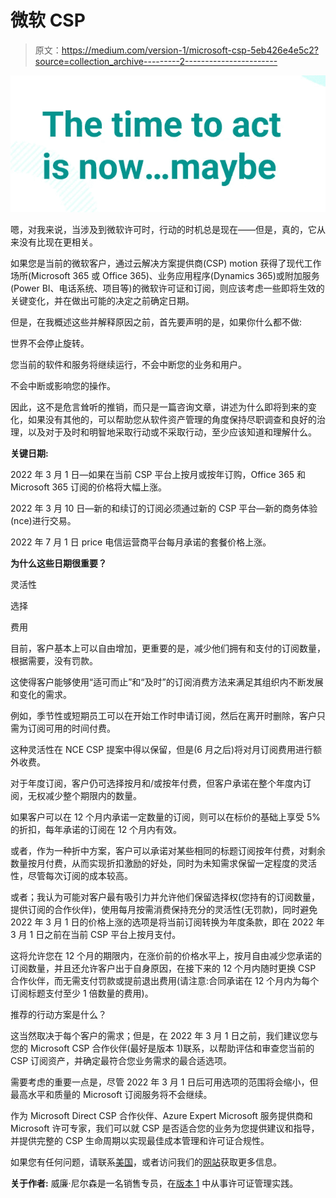# 微软 CSP

> 原文：<https://medium.com/version-1/microsoft-csp-5eb426e4e5c2?source=collection_archive---------2----------------------->

![](img/48a4c2685e4b70452e8a8257bcd4e866.png)

嗯，对我来说，当涉及到微软许可时，行动的时机总是现在——但是，真的，它从来没有比现在更相关。

如果您是当前的微软客户，通过云解决方案提供商(CSP) motion 获得了现代工作场所(Microsoft 365 或 Office 365)、业务应用程序(Dynamics 365)或附加服务(Power BI、电话系统、项目等)的微软许可证和订阅，则应该考虑一些即将生效的关键变化，并在做出可能的决定之前确定日期。

但是，在我概述这些并解释原因之前，首先要声明的是，如果你什么都不做:

世界不会停止旋转。

您当前的软件和服务将继续运行，不会中断您的业务和用户。

不会中断或影响您的操作。

因此，这不是危言耸听的推销，而只是一篇咨询文章，讲述为什么即将到来的变化，如果没有其他的，可以帮助您从软件资产管理的角度保持尽职调查和良好的治理，以及对于及时和明智地采取行动或不采取行动，至少应该知道和理解什么。

**关键日期:**

2022 年 3 月 1 日—如果在当前 CSP 平台上按月或按年订购，Office 365 和 Microsoft 365 订阅的价格将大幅上涨。

2022 年 3 月 10 日—新的和续订的订阅必须通过新的 CSP 平台—新的商务体验(nce)进行交易。

2022 年 7 月 1 日 price 电信运营商平台每月承诺的套餐价格上涨。

**为什么这些日期很重要？**

灵活性

选择

费用

目前，客户基本上可以自由增加，更重要的是，减少他们拥有和支付的订阅数量，根据需要，没有罚款。

这使得客户能够使用“适可而止”和“及时”的订阅消费方法来满足其组织内不断发展和变化的需求。

例如，季节性或短期员工可以在开始工作时申请订阅，然后在离开时删除，客户只需为订阅可用的时间付费。

这种灵活性在 NCE CSP 提案中得以保留，但是(6 月之后)将对月订阅费用进行额外收费。

对于年度订阅，客户仍可选择按月和/或按年付费，但客户承诺在整个年度内订阅，无权减少整个期限内的数量。

如果客户可以在 12 个月内承诺一定数量的订阅，则可以在标价的基础上享受 5%的折扣，每年承诺的订阅在 12 个月内有效。

或者，作为一种折中方案，客户可以承诺对某些相同的标题订阅按年付费，对剩余数量按月付费，从而实现折扣激励的好处，同时为未知需求保留一定程度的灵活性，尽管每次订阅的成本较高。

或者；我认为可能对客户最有吸引力并允许他们保留选择权(您持有的订阅数量，提供订阅的合作伙伴)，使用每月按需消费保持充分的灵活性(无罚款)，同时避免 2022 年 3 月 1 日的价格上涨的选项是将当前订阅转换为年度条款，即在 2022 年 3 月 1 日之前在当前 CSP 平台上按月支付。

这将允许您在 12 个月的期限内，在涨价前的价格水平上，按月自由减少您承诺的订阅数量，并且还允许客户出于自身原因，在接下来的 12 个月内随时更换 CSP 合作伙伴，而无需支付罚款或提前退出费用(请注意:合同承诺在 12 个月内为每个订阅标题支付至少 1 倍数量的费用)。

推荐的行动方案是什么？

这当然取决于每个客户的需求；但是，在 2022 年 3 月 1 日之前，我们建议您与您的 Microsoft CSP 合作伙伴(最好是版本 1)联系，以帮助评估和审查您当前的 CSP 订阅资产，并确定最符合您业务需求的最合适选项。

需要考虑的重要一点是，尽管 2022 年 3 月 1 日后可用选项的范围将会缩小，但最高水平和质量的 Microsoft 订阅服务将不会继续。

作为 Microsoft Direct CSP 合作伙伴、Azure Expert Microsoft 服务提供商和 Microsoft 许可专家，我们可以就 CSP 是否适合您的业务为您提供建议和指导，并提供完整的 CSP 生命周期以实现最佳成本管理和许可证合规性。

如果您有任何问题，请联系[美国](https://www.version1.com/contact/)，或者访问我们的[网站](https://www.version1.com/it-service/software-asset-management/microsoft-cloud-solution-provider/)获取更多信息。

**关于作者:** 威廉·尼尔森是一名销售专员，在[版本 1](https://www.version1.com/) 中从事许可证管理实践。